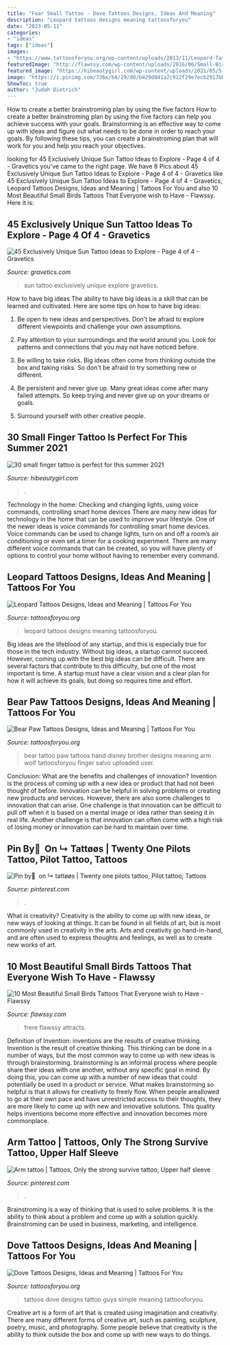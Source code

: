```yaml
---
title: "Fear Small Tattoo - Dove Tattoos Designs, Ideas And Meaning"
description: "Leopard tattoos designs meaning tattoosforyou"
date: "2023-05-11"
categories:
- "ideas"
tags: ["ideas"]
images:
- "https://www.tattoosforyou.org/wp-content/uploads/2013/11/Leopard-Tattoos-Designs.jpg"
featuredImage: "http://flawssy.com/wp-content/uploads/2016/06/Small-Bird-Tattoo-Designs.jpg"
featured_image: "https://hibeautygirl.com/wp-content/uploads/2021/05/5-3.jpg"
image: "https://i.pinimg.com/736x/b4/29/d0/b429d041a7c912f29e7ecb2917bbb3f4.jpg"
ShowToc: true
author: "Judah Dietrich"
---
```



How to create a better brainstroming plan by using the five factors
How to create a better brainstroming plan by using the five factors can help you achieve success with your goals. Brainstorming is an effective way to come up with ideas and figure out what needs to be done in order to reach your goals. By following these tips, you can create a brainstroming plan that will work for you and help you reach your objectives.

	

		
looking for 45 Exclusively Unique Sun Tattoo Ideas to Explore - Page 4 of 4 - Gravetics you've came to the right page. We have 8 Pics about 45 Exclusively Unique Sun Tattoo Ideas to Explore - Page 4 of 4 - Gravetics like 45 Exclusively Unique Sun Tattoo Ideas to Explore - Page 4 of 4 - Gravetics, Leopard Tattoos Designs, Ideas and Meaning | Tattoos For You and also 10 Most Beautiful Small Birds Tattoos That Everyone wish to Have - Flawssy. Here it is:
		
    
## 45 Exclusively Unique Sun Tattoo Ideas To Explore - Page 4 Of 4 - Gravetics

<img loading=lazy src="https://www.gravetics.com/wp-content/uploads/2017/05/Sun-Tattoo-Ideas.jpg" onerror="this.onerror=null;this.src='https://tse3.mm.bing.net/th?id=OIP.chZz6xsHMx8684StLyFmkwHaJQ&amp;pid=15.1';" alt="45 Exclusively Unique Sun Tattoo Ideas to Explore - Page 4 of 4 - Gravetics">

_Source: gravetics.com_

>sun tattoo exclusively unique explore gravetics. 

	

How to have big ideas
The ability to have big ideas is a skill that can be learned and cultivated. Here are some tips on how to have big ideas:
1. Be open to new ideas and perspectives. Don't be afraid to explore different viewpoints and challenge your own assumptions.

2. Pay attention to your surroundings and the world around you. Look for patterns and connections that you may not have noticed before.

3. Be willing to take risks. Big ideas often come from thinking outside the box and taking risks. So don't be afraid to try something new or different.

4. Be persistent and never give up. Many great ideas come after many failed attempts. So keep trying and never give up on your dreams or goals.

5. Surround yourself with other creative people.

    
## 30 Small Finger Tattoo Is Perfect For This Summer 2021

<img loading=lazy src="https://hibeautygirl.com/wp-content/uploads/2021/05/5-3.jpg" onerror="this.onerror=null;this.src='https://tse2.mm.bing.net/th?id=OIP.MZfWsAb01XfbM-1VOy3qdQHaLH&amp;pid=15.1';" alt="30 small finger tattoo is perfect for this summer 2021">

_Source: hibeautygirl.com_

>. 

	

Technology in the home: Checking and changing lights, using voice commands, controlling smart home devices
There are many new ideas for technology in the home that can be used to improve your lifestyle. One of the newer ideas is voice commands for controlling smart home devices. Voice commands can be used to change lights, turn on and off a room’s air conditioning or even set a timer for a cooking experiment. There are many different voice commands that can be created, so you will have plenty of options to control your home without having to remember every command.

    
## Leopard Tattoos Designs, Ideas And Meaning | Tattoos For You

<img loading=lazy src="https://www.tattoosforyou.org/wp-content/uploads/2013/11/Leopard-Tattoos-Designs.jpg" onerror="this.onerror=null;this.src='https://tse3.mm.bing.net/th?id=OIP.pN0uiXtk8dsbZGVlIg0lnwHaJ4&amp;pid=15.1';" alt="Leopard Tattoos Designs, Ideas and Meaning | Tattoos For You">

_Source: tattoosforyou.org_

>leopard tattoos designs meaning tattoosforyou. 

	

Big ideas are the lifeblood of any startup, and this is especially true for those in the tech industry. Without big ideas, a startup cannot succeed. However, coming up with the best big ideas can be difficult. There are several factors that contribute to this difficulty, but one of the most important is time. A startup must have a clear vision and a clear plan for how it will achieve its goals, but doing so requires time and effort.

    
## Bear Paw Tattoos Designs, Ideas And Meaning | Tattoos For You

<img loading=lazy src="https://www.tattoosforyou.org/wp-content/uploads/2016/03/Bear-Paw-Tattoo-on-Hand.jpg" onerror="this.onerror=null;this.src='https://tse3.mm.bing.net/th?id=OIP.NAaoSeY4SJKdE8LaAWKnngHaJ4&amp;pid=15.1';" alt="Bear Paw Tattoos Designs, Ideas and Meaning | Tattoos For You">

_Source: tattoosforyou.org_

>bear tattoo paw tattoos hand disney brother designs meaning arm wolf tattoosforyou finger salvo uploaded user. 

	

Conclusion: What are the benefits and challenges of innovation?
Invention is the process of coming up with a new idea or product that had not been thought of before. Innovation can be helpful in solving problems or creating new products and services. However, there are also some challenges to innovation that can arise. One challenge is that innovation can be difficult to pull off when it is based on a mental image or idea rather than seeing it in real life. Another challenge is that innovation can often come with a high risk of losing money or innovation can be hard to maintain over time.

    
## Pin By ً On ↳ Tattøøs | Twenty One Pilots Tattoo, Pilot Tattoo, Tattoos

<img loading=lazy src="https://i.pinimg.com/736x/87/5d/92/875d92da5845d571a34897ca2bb4d332.jpg" onerror="this.onerror=null;this.src='https://tse2.mm.bing.net/th?id=OIP.o_J0j9eZoxvwNOJ0mvDKGQHaJ3&amp;pid=15.1';" alt="Pin by ً on ↳ tattøøs | Twenty one pilots tattoo, Pilot tattoo, Tattoos">

_Source: pinterest.com_

>. 

	

What is creativity?
Creativity is the ability to come up with new ideas, or new ways of looking at things. It can be found in all fields of art, but is most commonly used in creativity in the arts. Arts and creativity go hand-in-hand, and are often used to express thoughts and feelings, as well as to create new works of art.

    
## 10 Most Beautiful Small Birds Tattoos That Everyone Wish To Have - Flawssy

<img loading=lazy src="http://flawssy.com/wp-content/uploads/2016/06/Small-Bird-Tattoo-Designs.jpg" onerror="this.onerror=null;this.src='https://tse4.mm.bing.net/th?id=OIP.724m0R08CHVybeMsakUkFwHaJ4&amp;pid=15.1';" alt="10 Most Beautiful Small Birds Tattoos That Everyone wish to Have - Flawssy">

_Source: flawssy.com_

>frere flawssy attracts. 

	

Definition of Invention: inventions are the results of creative thinking.
Invention is the result of creative thinking. This thinking can be done in a number of ways, but the most common way to come up with new ideas is through brainstorming. brainstorming is an informal process where people share their ideas with one another, without any specific goal in mind. By doing this, you can come up with a number of new ideas that could potentially be used in a product or service.
What makes brainstorming so helpful is that it allows for creativity to freely flow. When people areallowed to go at their own pace and have unrestricted access to their thoughts, they are more likely to come up with new and innovative solutions. This quality helps inventions become more effective and innovation becomes more commonplace.

    
## Arm Tattoo | Tattoos, Only The Strong Survive Tattoo, Upper Half Sleeve

<img loading=lazy src="https://i.pinimg.com/736x/b4/29/d0/b429d041a7c912f29e7ecb2917bbb3f4.jpg" onerror="this.onerror=null;this.src='https://tse3.mm.bing.net/th?id=OIP.b0wSILnmxpf7lBzfT_r2LgHaNK&amp;pid=15.1';" alt="Arm tattoo | Tattoos, Only the strong survive tattoo, Upper half sleeve">

_Source: pinterest.com_

>. 

	

Brainstroming is a way of thinking that is used to solve problems. It is the ability to think about a problem and come up with a solution quickly. Brainstroming can be used in business, marketing, and intelligence.

    
## Dove Tattoos Designs, Ideas And Meaning | Tattoos For You

<img loading=lazy src="https://www.tattoosforyou.org/wp-content/uploads/2013/09/Small-Dove-Tattoos.jpg" onerror="this.onerror=null;this.src='https://tse1.mm.bing.net/th?id=OIP.faXQleQJomQl-guFEmQv5QHaJ4&amp;pid=15.1';" alt="Dove Tattoos Designs, Ideas and Meaning | Tattoos For You">

_Source: tattoosforyou.org_

>tattoos dove designs tattoo guys simple meaning tattoosforyou. 

	

Creative art is a form of art that is created using imagination and creativity. There are many different forms of creative art, such as painting, sculpture, poetry, music, and photography. Some people believe that creativity is the ability to think outside the box and come up with new ways to do things.

